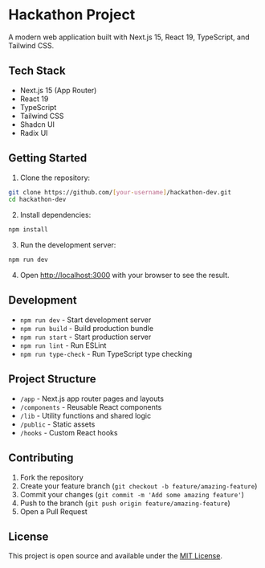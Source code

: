 # Hackathon Project

A modern web application built with Next.js 15, React 19, TypeScript, and Tailwind CSS.

## Tech Stack

- Next.js 15 (App Router)
- React 19
- TypeScript
- Tailwind CSS
- Shadcn UI
- Radix UI

## Getting Started

1. Clone the repository:
```bash
git clone https://github.com/[your-username]/hackathon-dev.git
cd hackathon-dev
```

2. Install dependencies:
```bash
npm install
```

3. Run the development server:
```bash
npm run dev
```

4. Open [http://localhost:3000](http://localhost:3000) with your browser to see the result.

## Development

- `npm run dev` - Start development server
- `npm run build` - Build production bundle
- `npm run start` - Start production server
- `npm run lint` - Run ESLint
- `npm run type-check` - Run TypeScript type checking

## Project Structure

- `/app` - Next.js app router pages and layouts
- `/components` - Reusable React components
- `/lib` - Utility functions and shared logic
- `/public` - Static assets
- `/hooks` - Custom React hooks

## Contributing

1. Fork the repository
2. Create your feature branch (`git checkout -b feature/amazing-feature`)
3. Commit your changes (`git commit -m 'Add some amazing feature'`)
4. Push to the branch (`git push origin feature/amazing-feature`)
5. Open a Pull Request

## License

This project is open source and available under the [MIT License](LICENSE). 